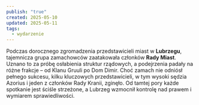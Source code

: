 ```yaml
---
publish: "true"
created: 2025-05-10
updated: 2025-05-11
tags:
  - wydarzenie
---
```

Podczas dorocznego zgromadzenia przedstawicieli miast w **Lubrzegu**, tajemnicza grupa zamachowców zaatakowała członków **Rady Miast**. Uznano to za próbę osłabienia struktur rządowych, a podejrzenia padały na różne frakcje – od Klanu Gruuli po Dom Dimir. Choć zamach nie odniósł pełnego sukcesu, kilku kluczowych przedstawicieli, w tym wysoki sędzia Azorius i jeden z członków Rady Kranii, zginęło. Od tamtej pory każde spotkanie jest ściśle strzeżone, a Lubrzeg wzmocnił kontrolę nad prawem i wymiarem sprawiedliwości.